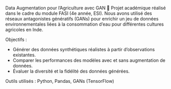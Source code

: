 Data Augmentation pour l’Agriculture avec GAN 🌱
Projet académique réalisé dans le cadre du module FASI (4e année, ESI).
Nous avons utilisé des réseaux antagonistes génératifs (GANs) pour enrichir un jeu de données environnementales liées à la consommation d’eau pour différentes cultures agricoles en Inde.

Objectifs :

- Générer des données synthétiques réalistes à partir d’observations existantes.
- Comparer les performances des modèles avec et sans augmentation de données.
- Évaluer la diversité et la fidélité des données générées.

Outils utilisés : Python, Pandas, GANs (TensorFlow)
